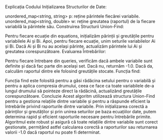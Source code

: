 ```cpp 



```




Explicația Codului
Inițializarea Structurilor de Date:

unordered_map<string, string> p: reține părintele fiecărei variabile.
unordered_map<string, double> w: reține greutatea (raportul) de la fiecare variabilă la părintele său.
Construirea Structurii Union-Find:

Pentru fiecare ecuație din equations, inițializăm părinții și greutățile pentru variabilele Ai și Bi.
Apoi, pentru fiecare ecuație, unim seturile variabilelor Ai și Bi. Dacă Ai și Bi nu au același părinte, actualizăm părintele lui Ai și greutatea corespunzătoare.
Evaluarea Întrebărilor:

Pentru fiecare întrebare din queries, verificăm dacă ambele variabile sunt definite și dacă fac parte din același set. Dacă nu, returnăm -1.0. Dacă da, calculăm raportul dintre ele folosind greutățile stocate.
Funcția find:

Funcția find este folosită pentru a găsi rădăcina setului pentru o variabilă și pentru a aplica compresia drumului, ceea ce face ca toate variabilele de-a lungul drumului să pointeze direct la rădăcină, actualizând greutățile corespunzătoare.
Concluzie
Acest algoritm utilizează structura Union-Find pentru a gestiona relațiile dintre variabile și pentru a răspunde eficient la întrebările privind raporturile dintre variabile. Prin inițializarea corectă a părinților și greutăților și prin unirea seturilor pe baza ecuațiilor date, putem determina rapid și eficient raporturile necesare pentru întrebările primite. Algoritmul este robust și asigură că toate relațiile dintre variabile sunt corect gestionate, permițând astfel calcularea corectă a raporturilor sau returnarea valorii -1.0 dacă raportul nu poate fi determinat.